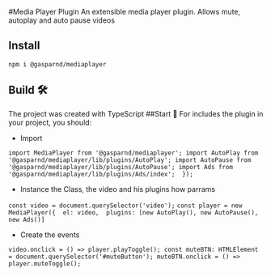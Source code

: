 #Media Player Plugin
An extensible media player plugin. Allows mute, autoplay and auto pause videos
## Install
`npm i @gasparnd/mediaplayer`
## Build 🛠️
The project was created with TypeScript
##Start 🚀
For includes the plugin in your project, you should:
-  Import

`import MediaPlayer from '@gasparnd/mediaplayer';
import AutoPlay from '@gasparnd/mediaplayer/lib/plugins/AutoPlay';
import AutoPause from '@gasparnd/mediaplayer/lib/plugins/AutoPause';
import Ads from '@gasparnd/mediaplayer/lib/plugins/Ads/index'; 
});`

-  Instance the Class, the video and his plugins how parrams

`const video = document.querySelector('video');`
`const player = new MediaPlayer({ 
	el: video, 
	plugins: [new AutoPlay(), new AutoPause(), new Ads()]`

-  Create the events

`video.onclick = () => player.playToggle();
const muteBTN: HTMLElement = document.querySelector('#muteButton');
muteBTN.onclick = () => player.muteToggle();`